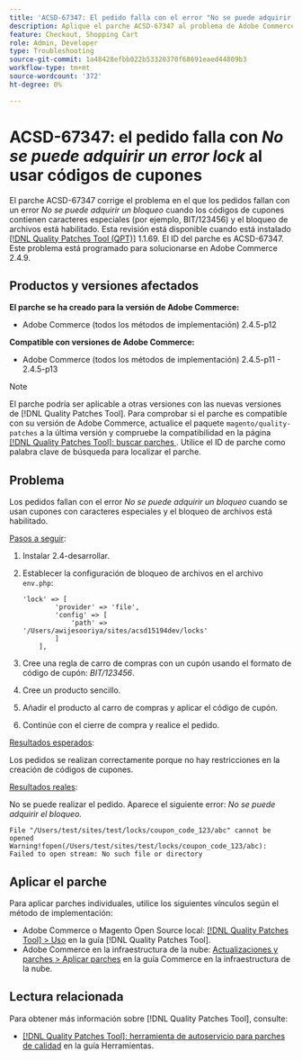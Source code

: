 ```yaml
---
title: 'ACSD-67347: El pedido falla con el error "No se puede adquirir un bloqueo" al utilizar códigos de cupones'
description: Aplique el parche ACSD-67347 al problema de Adobe Commerce donde los pedidos fallan con el error "No se puede adquirir un bloqueo" cuando los códigos de cupones contienen caracteres especiales (por ejemplo, BIT/123456) y el bloqueo de archivos está habilitado.
feature: Checkout, Shopping Cart
role: Admin, Developer
type: Troubleshooting
source-git-commit: 1a48428efbb022b53320370f68691eaed44809b3
workflow-type: tm+mt
source-wordcount: '372'
ht-degree: 0%

---
```



# ACSD-67347: el pedido falla con *No se puede adquirir un error lock* al usar códigos de cupones

El parche ACSD-67347 corrige el problema en el que los pedidos fallan con un error *No se puede adquirir un bloqueo* cuando los códigos de cupones contienen caracteres especiales (por ejemplo, BIT/123456) y el bloqueo de archivos está habilitado. Esta revisión está disponible cuando está instalado [[!DNL Quality Patches Tool (QPT)]](/help/tools/quality-patches-tool/quality-patches-tool-to-self-serve-quality-patches.md) 1.1.69. El ID del parche es ACSD-67347. Este problema está programado para solucionarse en Adobe Commerce 2.4.9.

## Productos y versiones afectados

**El parche se ha creado para la versión de Adobe Commerce:**

* Adobe Commerce (todos los métodos de implementación) 2.4.5-p12

**Compatible con versiones de Adobe Commerce:**

* Adobe Commerce (todos los métodos de implementación) 2.4.5-p11 - 2.4.5-p13

>[!NOTE]
>
>El parche podría ser aplicable a otras versiones con las nuevas versiones de [!DNL Quality Patches Tool]. Para comprobar si el parche es compatible con su versión de Adobe Commerce, actualice el paquete `magento/quality-patches` a la última versión y compruebe la compatibilidad en la página [[!DNL Quality Patches Tool]: buscar parches &#x200B;](https://experienceleague.adobe.com/tools/commerce-quality-patches/index.html?lang=es). Utilice el ID de parche como palabra clave de búsqueda para localizar el parche.

## Problema

Los pedidos fallan con el error *No se puede adquirir un bloqueo* cuando se usan cupones con caracteres especiales y el bloqueo de archivos está habilitado.

<u>Pasos a seguir</u>:

1. Instalar 2.4-desarrollar.
1. Establecer la configuración de bloqueo de archivos en el archivo `env.php`:

   ```
   'lock' => [
           'provider' => 'file',
           'config' => [
               'path' => '/Users/awijesooriya/sites/acsd15194dev/locks'
           ]
       ],
   ```

1. Cree una regla de carro de compras con un cupón usando el formato de código de cupón: *BIT/123456*.
1. Cree un producto sencillo.
1. Añadir el producto al carro de compras y aplicar el código de cupón.
1. Continúe con el cierre de compra y realice el pedido.

<u>Resultados esperados</u>:

Los pedidos se realizan correctamente porque no hay restricciones en la creación de códigos de cupones.

<u>Resultados reales</u>:

No se puede realizar el pedido. Aparece el siguiente error: *No se puede adquirir el bloqueo.*

```
File "/Users/test/sites/test/locks/coupon_code_123/abc" cannot be opened Warning!fopen(/Users/test/sites/test/locks/coupon_code_123/abc): Failed to open stream: No such file or directory
```

## Aplicar el parche

Para aplicar parches individuales, utilice los siguientes vínculos según el método de implementación:

* Adobe Commerce o Magento Open Source local: [[!DNL Quality Patches Tool] > Uso](/help/tools/quality-patches-tool/usage.md) en la guía [!DNL Quality Patches Tool].
* Adobe Commerce en la infraestructura de la nube: [Actualizaciones y parches > Aplicar parches](https://experienceleague.adobe.com/docs/commerce-cloud-service/user-guide/develop/upgrade/apply-patches.html?lang=es) en la guía Commerce en la infraestructura de la nube.

## Lectura relacionada

Para obtener más información sobre [!DNL Quality Patches Tool], consulte:

* [[!DNL Quality Patches Tool]: herramienta de autoservicio para parches de calidad](/help/tools/quality-patches-tool/quality-patches-tool-to-self-serve-quality-patches.md) en la guía Herramientas.
